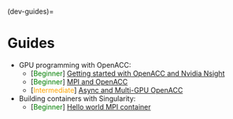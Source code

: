 (dev-guides)=
# Guides
- GPU programming with OpenACC:
    - [<span style="color:green">Beginner</span>]
        [Getting started with OpenACC and Nvidia Nsight](guides/openacc.md)
    - [<span style="color:green">Beginner</span>]
        [MPI and OpenACC](guides/openacc_mpi.md)
    - [<span style="color:orange">Intermediate</span>]
        [Async and Multi-GPU OpenACC](guides/async_openacc.md)
- Building containers with Singularity:
    - [<span style="color:green">Beginner</span>]
        [Hello world MPI container](guides/container_mpi.md)
